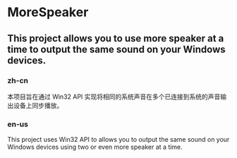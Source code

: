 # MoreSpeaker
## This project allows you to use more speaker at a time to output the same sound on your Windows devices.
### zh-cn
本项目旨在通过 Win32 API 实现将相同的系统声音在多个已连接到系统的声音输出设备上同步播放。
### en-us
This project uses Win32 API to allows you to output the same sound on your Windows devices using two or even more speaker at a time.